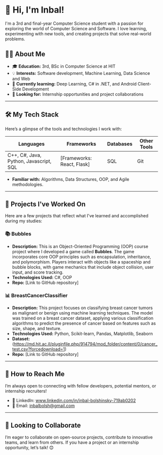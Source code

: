 # 👋 Hi, I'm Inbal!

I'm a 3rd and final-year Computer Science student with a passion for exploring the world of Computer Science and Software. I love learning, experimenting with new tools, and creating projects that solve real-world problems.

## 👨‍🎓 About Me

- 🎓 **Education:** 3rd, BSc in Computer Science at HIT
- 💡 **Interests:** Software development, Machine Learning, Data Science and Web
- 🌱 **Currently learning:** Deep Learning, C# in .NET, and Android Client-Side Development
- 👯 **Looking for:** Internship opportunities and project collaborations

---

## 🛠️ My Tech Stack

Here’s a glimpse of the tools and technologies I work with:

| **Languages**  | **Frameworks**  | **Databases**  | **Other Tools**  |
|----------------|-----------------|----------------|------------------|
| C++, C#, Java, Python, Javascript, SQL | [Frameworks: React, Flask] | SQL | Git |

- **Familiar with:** Algorithms, Data Structures, OOP, and Agile methodologies.
  
---

## 🌟 Projects I've Worked On

Here are a few projects that reflect what I've learned and accomplished during my studies:

### 📚 Bubbles
- **Description:** This is an Object-Oriented Programming (OOP) course project where I developed a game called **Bubbles**. The game incorporates core OOP principles such as encapsulation, inheritance, and polymorphism. Players interact with objects like a spaceship and bubble blocks, with game mechanics that include object collision, user input, and score tracking.
- **Technologies Used:** C#, OOP
- **Repo:** [Link to GitHub repository]

### 📊 BreastCancerClassifier
- **Description:** This project focuses on classifying breast cancer tumors as malignant or benign using machine learning techniques. The model was trained on a breast cancer dataset, applying various classification algorithms to predict the presence of cancer based on features such as size, shape, and texture.
- **Technologies Used:** Python, Scikit-learn, Pandas, Matplotlib, Seaborn
- **Dataset:** (https://md.hit.ac.il/pluginfile.php/914794/mod_folder/content/0/cancer_test.csv?forcedownload=1)
- **Repo:** [Link to GitHub repository]

---

## 💼 How to Reach Me

I’m always open to connecting with fellow developers, potential mentors, or internship recruiters!

- 💼 LinkedIn: www.linkedin.com/in/inbal-bolshinsky-719ab0202
- 📧 Email: inbalbolsh@gmail.com

---

## 🤝 Looking to Collaborate

I’m eager to collaborate on open-source projects, contribute to innovative teams, and learn from others. If you have a project or an internship opportunity, let’s talk! 😊
